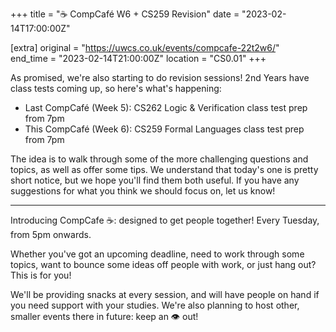 +++
title = "☕ CompCafé W6 + CS259 Revision"
date = "2023-02-14T17:00:00Z"

[extra]
original = "https://uwcs.co.uk/events/compcafe-22t2w6/"    
end_time = "2023-02-14T21:00:00Z"
location = "CS0.01"
+++

As promised, we're also starting to do revision sessions! 2nd Years have class tests coming up, so here's what's happening:

- Last CompCafé (Week 5): CS262 Logic & Verification class test prep from 7pm
- This CompCafé (Week 6): CS259 Formal Languages class test prep from 7pm

The idea is to walk through some of the more challenging questions and topics, as well as offer some tips. We understand that today's one is pretty short notice, but we hope you'll find them both useful. If you have any suggestions for what you think we should focus on, let us know!

 ---
 
Introducing CompCafe ☕: designed to get people together! Every Tuesday, from 5pm onwards.

Whether you've got an upcoming deadline, need to work through some topics, want to bounce some ideas off people with work, or just hang out? This is for you!

We'll be providing snacks at every session, and will have people on hand if you need support with your studies. We're also planning to host other, smaller events there in future: keep an 👁️ out!
